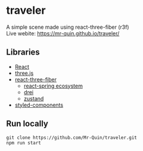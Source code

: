 # traveler

A simple scene made using react-three-fiber (r3f)<br>
Live webite: https://mr-quin.github.io/traveler/

## Libraries
* [React](https://reactjs.org/)
* [three.js](https://threejs.org/)
* [react-three-fiber](https://github.com/react-spring/react-three-fiber/tree/master)
    * [react-spring ecosystem](https://github.com/react-spring/react-three-fiber/tree/master#ecosystem)
    * [drei](https://github.com/pmndrs/drei)
    * [zustand](https://github.com/pmndrs/zustand)
* [styled-components](https://styled-components.com/)

## Run locally
    git clone https://github.com/Mr-Quin/traveler.git
    npm run start

